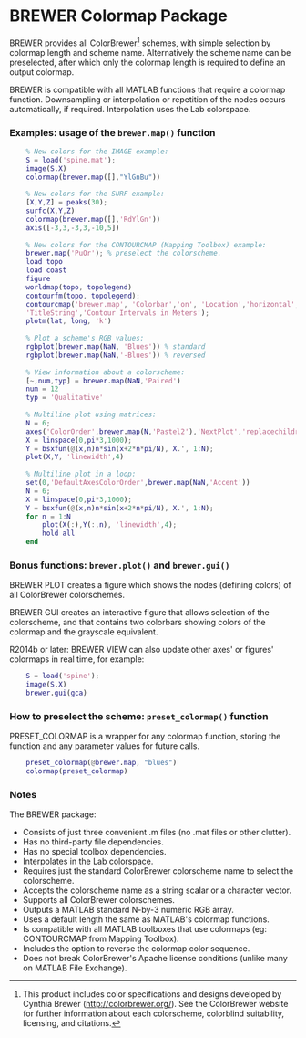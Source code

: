 BREWER Colormap Package
=======================

BREWER provides all ColorBrewer[^1] schemes, with simple selection by colormap length and scheme name. Alternatively the scheme name can be preselected, after which only the colormap length is required to define an output colormap.

BREWER is compatible with all MATLAB functions that require a colormap function. Downsampling or interpolation or repetition of the nodes occurs automatically, if required. Interpolation uses the Lab colorspace.

### Examples: usage of the `brewer.map()` function ###

```matlab
    % New colors for the IMAGE example:
    S = load('spine.mat');
    image(S.X)
    colormap(brewer.map([],"YlGnBu"))
    
    % New colors for the SURF example:
    [X,Y,Z] = peaks(30);
    surfc(X,Y,Z)
    colormap(brewer.map([],'RdYlGn'))
    axis([-3,3,-3,3,-10,5])
    
    % New colors for the CONTOURCMAP (Mapping Toolbox) example:
    brewer.map('PuOr'); % preselect the colorscheme.
    load topo
    load coast
    figure
    worldmap(topo, topolegend)
    contourfm(topo, topolegend);
    contourcmap('brewer.map', 'Colorbar','on', 'Location','horizontal',...
    'TitleString','Contour Intervals in Meters');
    plotm(lat, long, 'k')
    
    % Plot a scheme's RGB values:
    rgbplot(brewer.map(NaN, 'Blues')) % standard
    rgbplot(brewer.map(NaN,'-Blues')) % reversed
    
    % View information about a colorscheme:
    [~,num,typ] = brewer.map(NaN,'Paired')
    num = 12
    typ = 'Qualitative'
    
    % Multiline plot using matrices:
    N = 6;
    axes('ColorOrder',brewer.map(N,'Pastel2'),'NextPlot','replacechildren')
    X = linspace(0,pi*3,1000);
    Y = bsxfun(@(x,n)n*sin(x+2*n*pi/N), X.', 1:N);
    plot(X,Y, 'linewidth',4)
    
    % Multiline plot in a loop:
    set(0,'DefaultAxesColorOrder',brewer.map(NaN,'Accent'))
    N = 6;
    X = linspace(0,pi*3,1000);
    Y = bsxfun(@(x,n)n*sin(x+2*n*pi/N), X.', 1:N);
    for n = 1:N
        plot(X(:),Y(:,n), 'linewidth',4);
        hold all
    end
```

### Bonus functions: `brewer.plot()` and `brewer.gui()` ###

BREWER PLOT creates a figure which shows the nodes (defining colors) of all ColorBrewer colorschemes.

BREWER GUI creates an interactive figure that allows selection of the colorscheme, and that contains two colorbars showing colors of the colormap and the grayscale equivalent.

R2014b or later: BREWER VIEW can also update other axes' or figures' colormaps in real time, for example:

```matlab
    S = load('spine');
    image(S.X)
    brewer.gui(gca)
```

### How to preselect the scheme: `preset_colormap()` function ###

PRESET_COLORMAP is a wrapper for any colormap function, storing the function and any parameter values for future calls.

```matlab
    preset_colormap(@brewer.map, "blues")
    colormap(preset_colormap)
```

### Notes ###

The BREWER package:
* Consists of just three convenient .m files (no .mat files or other clutter).
* Has no third-party file dependencies.
* Has no special toolbox dependencies.
* Interpolates in the Lab colorspace.
* Requires just the standard ColorBrewer colorscheme name to select the colorscheme.
* Accepts the colorscheme name as a string scalar or a character vector.
* Supports all ColorBrewer colorschemes.
* Outputs a MATLAB standard N-by-3 numeric RGB array.
* Uses a default length the same as MATLAB's colormap functions.
* Is compatible with all MATLAB toolboxes that use colormaps (eg: CONTOURCMAP from Mapping Toolbox).
* Includes the option to reverse the colormap color sequence.
* Does not break ColorBrewer's Apache license conditions (unlike many on MATLAB File Exchange).

[^1]: This product includes color specifications and designs developed by Cynthia Brewer (http://colorbrewer.org/). See the ColorBrewer website for further information about each colorscheme, colorblind suitability, licensing, and citations.